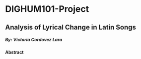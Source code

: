 # DIGHUM101-Project

## Analysis of Lyrical Change in Latin Songs

##### By: Victoria Cordovez Lara

#### Abstract

